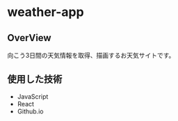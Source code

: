 # weather-app

## OverView  
向こう3日間の天気情報を取得、描画するお天気サイトです。

## 使用した技術
- JavaScript
- React
- Github.io
